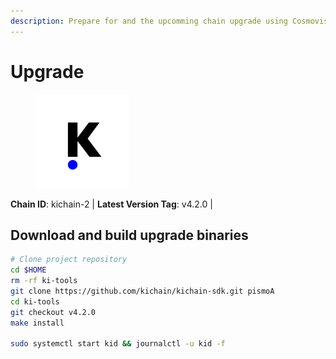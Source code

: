 ```yaml
---
description: Prepare for and the upcomming chain upgrade using Cosmovisor.
---
```


# Upgrade

<figure><img src="https://github.com/takeshi-val/Logo/raw/main/kichain.png" width="150" alt=""><figcaption></figcaption></figure>

**Chain ID**: kichain-2 | **Latest Version Tag**: v4.2.0 | 

## Download and build upgrade binaries

```bash
# Clone project repository
cd $HOME
rm -rf ki-tools
git clone https://github.com/kichain/kichain-sdk.git pismoA
cd ki-tools
git checkout v4.2.0
make install

sudo systemctl start kid && journalctl -u kid -f 
